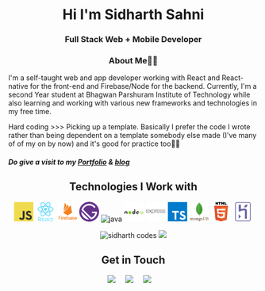 [](https://github.com/codewithjalaj/codewithjalaj/blob/master/my.svg)

<!--
**codewithjalaj/codewithjalaj** is a ✨ _special_ ✨ repository because its `README.md` (this file) appears on your GitHub profile.

Here are some ideas to get you started:

- 🔭 I’m currently working on ...
- 🌱 I’m currently learning ...
- 👯 I’m looking to collaborate on ...
- 🤔 I’m looking for help with ...
- 💬 Ask me about ...
- 📫 How to reach me: ...
- 😄 Pronouns: ...
- ⚡ Fun fact: ...
-->

<h1 align="center">Hi I'm Sidharth Sahni</h1>
<h3 align="center">Full Stack Web + Mobile Developer</h3>

<h3 align="center">About Me👨‍🎓</h3>

I'm a self-taught web and app developer working with React and React-native for the front-end and Firebase/Node for the backend. Currently, I'm a second Year student at Bhagwan Parshuram Institute of Technology while also learning and working with various new frameworks and technologies in my free time.

Hard coding >>> Picking up a template. Basically I prefer the code I wrote rather than being dependent on a template somebody else made (I've many of of my on by now) and it's good for practice too🤪️🤪️
<h5>Do give a visit to my <a href="https://www.sidharthsahni.codes">Portfolio</a> & <a href="https://www.sidharthsahni.codes">blog</a>  </h5>


<h2 align="center">Technologies I Work with</h2>
<p align="center">
   <img src="https://github.com/devicons/devicon/raw/master/icons/javascript/javascript-original.svg" alt="javascript" width="40" height="40"/>
   <img src="https://github.com/devicons/devicon/raw/master/icons/react/react-original-wordmark.svg" alt="react" width="40" height="40"/> 
     <img src="https://raw.githubusercontent.com/devicons/devicon/2809b567852a4648062a2d3e7c1c531367458c0b/icons/firebase/firebase-plain-wordmark.svg" alt="css" width="40" height="40"/>
  <img src="https://raw.githubusercontent.com/devicons/devicon/2809b567852a4648062a2d3e7c1c531367458c0b/icons/gatsby/gatsby-original.svg" alt="java" width="40" height="40"/>
     <img src="https://graphql.org/img/logo.svg" alt="java" width="40" height="40"/>
   
   <img src="https://github.com/devicons/devicon/raw/master/icons/nodejs/nodejs-original-wordmark.svg" alt="css" width="40" height="40"/>
    <img src="https://raw.githubusercontent.com/devicons/devicon/2809b567852a4648062a2d3e7c1c531367458c0b/icons/express/express-original-wordmark.svg" alt="css" width="40" height="40"/>
  
   <img src="https://raw.githubusercontent.com/devicons/devicon/2809b567852a4648062a2d3e7c1c531367458c0b/icons/typescript/typescript-plain.svg" alt="css" width="40" height="40"/>
  

   <img src="https://github.com/devicons/devicon/raw/master/icons/mongodb/mongodb-original-wordmark.svg" alt="mongodb" width="40" height="40"/> 
   
  
   <img src="https://github.com/devicons/devicon/raw/master/icons/html5/html5-original-wordmark.svg" alt="html" width="40" height="40"/>
   
   <img src="https://github.com/devicons/devicon/raw/master/icons/heroku/heroku-original.svg" alt="heroku" width="40" height="40"/>
</p>

<p align="center">
      <img src="https://github-readme-stats.vercel.app/api?username=deevo-sage" alt="sidharth codes" height="190px">
     <img src="https://github-readme-stats.vercel.app/api/top-langs/?username=deevo-sage&layout=compact" height="190px">
</p>

<!-- <p align="center"> -->
<!--   <img src="https://github-readme-streak-stats.herokuapp.com/?user=jalajcodes&layout=compact" /> -->
<!--</p> -->

<h2 align="center">Get in Touch</h2>
<p align="center">
  <a href="mailto:sidsahni00@gmail.com?subject=Hello%20Sidhrth,%20From%20Github"><img src="https://img.shields.io/badge/gmail-%23D14836.svg?&style=for-the-badge&logo=gmail&logoColor=white" /></a>&nbsp;&nbsp;&nbsp;&nbsp;
  <a target="_blank"href="https://www.linkedin.com/in/sidharth-sahni-77951b191/"><img src="https://img.shields.io/badge/linkedin-%230077B5.svg?&style=for-the-badge&logo=linkedin&logoColor=white" /></a>&nbsp;&nbsp;&nbsp;&nbsp;
  <a href="https://www.instagram.com/sidharthhsahni/"><img src="https://img.shields.io/badge/instagram-%23D14836.svg?&style=for-the-badge&logo=instagram&logoColor=pink" /></a>&nbsp;&nbsp;&nbsp;&nbsp;
</p>
<p align="center">
<!-- <img src='https://placekitten.com/200/300' title="Kitten" alt="Please refresh the page if the cat doesn't show up."> -->
</p>
